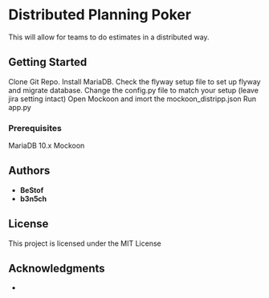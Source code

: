 # Distributed Planning Poker

This will allow for teams to do estimates in a distributed way.

## Getting Started

Clone Git Repo.
Install MariaDB.
Check the flyway setup file to set up flyway and migrate database.
Change the config.py file to match your setup (leave jira setting intact)
Open Mockoon and imort the mockoon_distripp.json
Run app.py

### Prerequisites

MariaDB 10.x
Mockoon


## Authors

* **BeStof**
* **b3n5ch** 

## License

This project is licensed under the MIT License

## Acknowledgments

*
